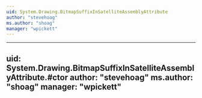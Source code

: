 ```yaml
---
uid: System.Drawing.BitmapSuffixInSatelliteAssemblyAttribute
author: "stevehoag"
ms.author: "shoag"
manager: "wpickett"
---
```


---
uid: System.Drawing.BitmapSuffixInSatelliteAssemblyAttribute.#ctor
author: "stevehoag"
ms.author: "shoag"
manager: "wpickett"
---
